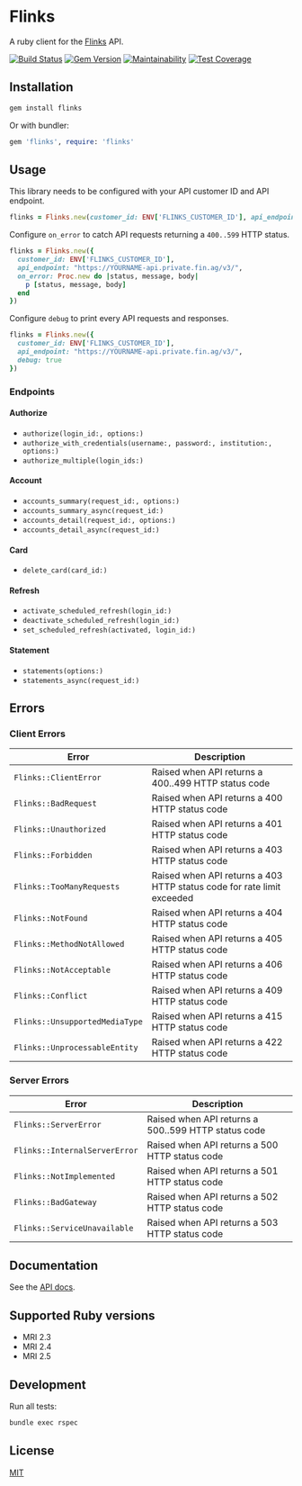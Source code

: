 # Flinks

A ruby client for the [Flinks](https://flinks.io) API.

[![Build Status](https://travis-ci.org/phildionne/flinks.svg?branch=master)](https://travis-ci.org/phildionne/flinks)
[![Gem Version](https://badge.fury.io/rb/flinks.svg)](https://badge.fury.io/rb/flinks)
[![Maintainability](https://api.codeclimate.com/v1/badges/f7714d9a2a4bd8a58bff/maintainability)](https://codeclimate.com/github/phildionne/flinks/maintainability)
[![Test Coverage](https://api.codeclimate.com/v1/badges/f7714d9a2a4bd8a58bff/test_coverage)](https://codeclimate.com/github/phildionne/flinks/test_coverage)

## Installation

```bash
gem install flinks
```

Or with bundler:

```ruby
gem 'flinks', require: 'flinks'
```

## Usage

This library needs to be configured with your API customer ID and API endpoint.

```ruby
flinks = Flinks.new(customer_id: ENV['FLINKS_CUSTOMER_ID'], api_endpoint: "https://YOURNAME-api.private.fin.ag/v3/")
```

Configure `on_error` to catch API requests returning a `400..599` HTTP status.

```ruby
flinks = Flinks.new({
  customer_id: ENV['FLINKS_CUSTOMER_ID'],
  api_endpoint: "https://YOURNAME-api.private.fin.ag/v3/",
  on_error: Proc.new do |status, message, body|
    p [status, message, body]
  end
})
```

Configure `debug` to print every API requests and responses.

```ruby
flinks = Flinks.new({
  customer_id: ENV['FLINKS_CUSTOMER_ID'],
  api_endpoint: "https://YOURNAME-api.private.fin.ag/v3/",
  debug: true
})
```

### Endpoints

#### Authorize

- `authorize(login_id:, options:)`
- `authorize_with_credentials(username:, password:, institution:, options:)`
- `authorize_multiple(login_ids:)`

#### Account

- `accounts_summary(request_id:, options:)`
- `accounts_summary_async(request_id:)`
- `accounts_detail(request_id:, options:)`
- `accounts_detail_async(request_id:)`

#### Card

- `delete_card(card_id:)`

#### Refresh

- `activate_scheduled_refresh(login_id:)`
- `deactivate_scheduled_refresh(login_id:)`
- `set_scheduled_refresh(activated, login_id:)`

#### Statement

- `statements(options:)`
- `statements_async(request_id:)`

## Errors

### Client Errors

| Error | Description |
|-------|-------------|
| `Flinks::ClientError` | Raised when API returns a 400..499 HTTP status code |
| `Flinks::BadRequest` | Raised when API returns a 400 HTTP status code |
| `Flinks::Unauthorized` | Raised when API returns a 401 HTTP status code |
| `Flinks::Forbidden` | Raised when API returns a 403 HTTP status code |
| `Flinks::TooManyRequests` | Raised when API returns a 403 HTTP status code for rate limit exceeded |
| `Flinks::NotFound` | Raised when API returns a 404 HTTP status code |
| `Flinks::MethodNotAllowed` | Raised when API returns a 405 HTTP status code |
| `Flinks::NotAcceptable` | Raised when API returns a 406 HTTP status code |
| `Flinks::Conflict` | Raised when API returns a 409 HTTP status code |
| `Flinks::UnsupportedMediaType` | Raised when API returns a 415 HTTP status code |
| `Flinks::UnprocessableEntity` | Raised when API returns a 422 HTTP status code |

### Server Errors

| Error | Description |
|-------|-------------|
| `Flinks::ServerError` | Raised when API returns a 500..599 HTTP status code |
| `Flinks::InternalServerError` | Raised when API returns a 500 HTTP status code |
| `Flinks::NotImplemented` | Raised when API returns a 501 HTTP status code |
| `Flinks::BadGateway` | Raised when API returns a 502 HTTP status code |
| `Flinks::ServiceUnavailable` | Raised when API returns a 503 HTTP status code |

## Documentation

See the [API docs](https://sandbox-api.flinks.io).

## Supported Ruby versions

- MRI 2.3
- MRI 2.4
- MRI 2.5

## Development

Run all tests:

```bash
bundle exec rspec
```

## License

[MIT](LICENSE.txt)
